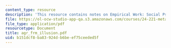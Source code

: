 ```yaml
---
content_type: resource
description: 'This resource contains notes on Empirical Work: Social Psychology II.'
file: https://ol-ocw-studio-app-qa.s3.amazonaws.com/courses/24-221-metaphysics-free-will-fall-2004/b151dcf8ba83924db6beef75ceeded5f_agr_frm_illusion.pdf
file_type: application/pdf
resourcetype: Document
title: agr_frm_illusion.pdf
uid: b151dcf8-ba83-924d-b6be-ef75ceeded5f
---
```

